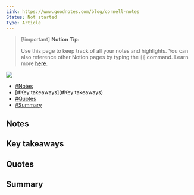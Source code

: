 ```yaml
---
Link: https://www.goodnotes.com/blog/cornell-notes
Status: Not started
Type: Article
---
```

> [!important] **Notion Tip:**
> 
> Use this page to keep track of all your notes and highlights. You can also reference other Notion pages by typing the `[[` command. Learn more [here](https://www.notion.so/help/create-links-and-backlinks).

  

[![](https://www.notion.so)](https://www.notion.so)

- [#Notes](#Notes)
- [#Key takeaways](#Key takeaways)
- [#Quotes](#Quotes)
- [#Summary](#Summary)

## Notes

## Key takeaways

## Quotes

## Summary






